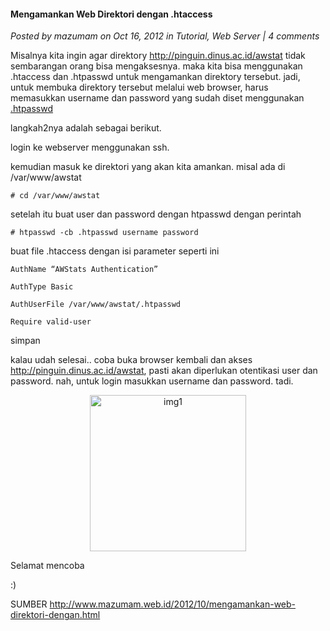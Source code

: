 #### Mengamankan Web Direktori dengan .htaccess
_Posted by mazumam on Oct 16, 2012 in Tutorial, Web Server | 4 comments_

Misalnya kita ingin agar direktory <http://pinguin.dinus.ac.id/awstat> tidak sembarangan orang bisa mengaksesnya. maka kita bisa menggunakan .htaccess dan .htpasswd untuk mengamankan direktory tersebut. jadi, untuk membuka direktory tersebut melalui web browser, harus memasukkan username dan password yang sudah diset menggunakan [.htpasswd](http://www.mazumam.web.id/2012/10/mengamankan-web-direktori-dengan.html)

langkah2nya adalah sebagai berikut.

login ke webserver menggunakan ssh.

kemudian masuk ke direktori yang akan kita amankan. misal ada di /var/www/awstat
```
# cd /var/www/awstat
```

setelah itu buat user dan password dengan htpasswd dengan perintah
```
# htpasswd -cb .htpasswd username password
```

buat file .htaccess dengan isi parameter seperti ini
```
AuthName “AWStats Authentication”

AuthType Basic

AuthUserFile /var/www/awstat/.htpasswd

Require valid-user
```

simpan

kalau udah selesai.. coba buka browser kembali dan akses <http://pinguin.dinus.ac.id/awstat>, pasti akan diperlukan otentikasi user dan password. nah, untuk login masukkan username dan password. tadi.
<p align="center">
	<img src="./posts/2012-10-16-mengamankan-web-direktori-dengan-htaccess/Untitled.png" height="250px" alt="img1">
</p> 

Selamat mencoba

:)



SUMBER  <http://www.mazumam.web.id/2012/10/mengamankan-web-direktori-dengan.html>